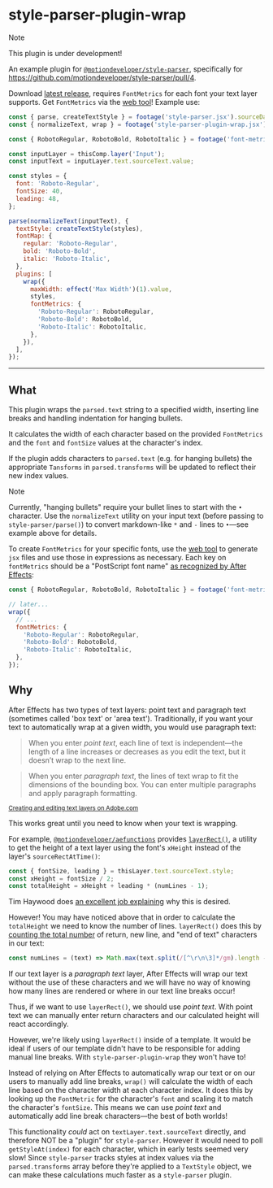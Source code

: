# style-parser-plugin-wrap

> [!NOTE]
> This plugin is under development!

An example plugin for [`@motiondeveloper/style-parser`](https://github.com/motiondeveloper/style-parser), specifically for https://github.com/motiondeveloper/style-parser/pull/4.

Download [latest release](https://github.com/fartinmartin/style-parser-plugin-wrap/releases), requires `FontMetrics` for each font your text layer supports. Get `FontMetrics` via the [web tool](https://fartinmartin.github.io/style-parser-plugin-wrap/)! Example use:

```js
const { parse, createTextStyle } = footage('style-parser.jsx').sourceData.get();
const { normalizeText, wrap } = footage('style-parser-plugin-wrap.jsx').sourceData;

const { RobotoRegular, RobotoBold, RobotoItalic } = footage('font-metrics.jsx').sourceData;

const inputLayer = thisComp.layer('Input');
const inputText = inputLayer.text.sourceText.value;

const styles = {
  font: 'Roboto-Regular',
  fontSize: 40,
  leading: 48,
};

parse(normalizeText(inputText), {
  textStyle: createTextStyle(styles),
  fontMap: {
    regular: 'Roboto-Regular',
    bold: 'Roboto-Bold',
    italic: 'Roboto-Italic',
  },
  plugins: [
    wrap({
      maxWidth: effect('Max Width')(1).value,
      styles,
      fontMetrics: {
        'Roboto-Regular': RobotoRegular,
        'Roboto-Bold': RobotoBold,
        'Roboto-Italic': RobotoItalic,
      },
    }),
  ],
});
```

---

## What

This plugin wraps the `parsed.text` string to a specified width, inserting line breaks and handling indentation for hanging bullets.

It calculates the width of each character based on the provided `FontMetrics` and the `font` and `fontSize` values at the character's index.

If the plugin adds characters to `parsed.text` (e.g. for hanging bullets) the appropriate `Tansforms` in `parsed.transforms` will be updated to reflect their new index values.

> [!NOTE]
> Currently, "hanging bullets" require your bullet lines to start with the `•` character. Use the `normalizeText` utility on your input text (before passing to `style-parser/parse()`) to convert markdown-like `*` and `-` lines to `•`—see example above for details.

To create `FontMetrics` for your specific fonts, use the [web tool](https://fartinmartin.github.io/style-parser-plugin-wrap/) to generate `jsx` files and use those in expressions as necessary. Each key on `fontMetrics` should be a "PostScript font name" [as recognized by After Effects](https://helpx.adobe.com/after-effects/using/expressions-text-properties.html#PostScriptfontexpressionmenu):

```js
const { RobotoRegular, RobotoBold, RobotoItalic } = footage('font-metrics.jsx').sourceData;

// later...
wrap({
  // ...
  fontMetrics: {
    'Roboto-Regular': RobotoRegular,
    'Roboto-Bold': RobotoBold,
    'Roboto-Italic': RobotoItalic,
  },
});
```

## Why

After Effects has two types of text layers: point text and paragraph text (sometimes called 'box text' or 'area text'). Traditionally, if you want your text to automatically wrap at a given width, you would use paragraph text:

> When you enter _point text_, each line of text is independent—the length of a line increases or decreases as you edit the text, but it doesn’t wrap to the next line.

> When you enter _paragraph text_, the lines of text wrap to fit the dimensions of the bounding box. You can enter multiple paragraphs and apply paragraph formatting.

<sup><a href="https://helpx.adobe.com/after-effects/using/creating-editing-text-layers.html#enter_point_text" target="_blank">Creating and editing text layers on Adobe.com</a></sup>

This works great until you need to know when your text is wrapping.

For example, [`@motiondeveloper/aefunctions`](https://github.com/motiondeveloper/aefunctions) provides [`layerRect()`](https://github.com/motiondeveloper/aefunctions/blob/a6a777177fe0e0acb5451a0f0f265fecd41153a1/src/index.ts#L286), a utility to get the height of a text layer using the font's `xHeight` instead of the layer's `sourceRectAtTime()`:

```js
const { fontSize, leading } = thisLayer.text.sourceText.style;
const xHeight = fontSize / 2;
const totalHeight = xHeight + leading * (numLines - 1);
```

Tim Haywood does [an excellent job explaining](https://motiondeveloper.com/blog/dealing-with-descenders) why this is desired.

However! You may have noticed above that in order to calculate the `totalHeight` we need to know the number of lines. `layerRect()` does this by [counting the total number](https://github.com/motiondeveloper/aefunctions/blob/a6a777177fe0e0acb5451a0f0f265fecd41153a1/src/index.ts#L353) of return, new line, and "end of text" characters in our text:

```js
const numLines = (text) => Math.max(text.split(/[^\r\n\3]*/gm).length - 1, 0);
```

If our text layer is a _paragraph text_ layer, After Effects will wrap our text without the use of these characters and we will have no way of knowing how many lines are rendered or where in our text line breaks occur!

Thus, if we want to use `layerRect()`, we should use _point text_. With point text we can manually enter return characters and our calculated height will react accordingly.

However, we're likely using `layerRect()` inside of a template. It would be ideal if users of our template didn't have to be responsible for adding manual line breaks. With `style-parser-plugin-wrap` they won't have to!

Instead of relying on After Effects to automatically wrap our text or on our users to manually add line breaks, `wrap()` will calculate the width of each line based on the character width at each character index. It does this by looking up the `FontMetric` for the character's `font` and scaling it to match the character's `fontSize`. This means we can use _point text_ and automatically add line break characters—the best of both worlds!

This functionality _could_ act on `textLayer.text.sourceText` directly, and therefore NOT be a "plugin" for `style-parser`. However it would need to poll `getStyleAt(index)` for each character, which in early tests seemed very slow! Since `style-parser` tracks styles at index values via the `parsed.transforms` array before they're applied to a `TextStyle` object, we can make these calculations much faster as a `style-parser` plugin.

